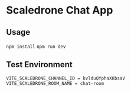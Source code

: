 # Scaledrone Chat App

## Usage

`npm install`
`npm run dev`

## Test Environment
`VITE_SCALEDRONE_CHANNEL_ID = kvlduQYphaXKbsaV`
`VITE_SCALEDRONE_ROOM_NAME = chat-room`
